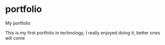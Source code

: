 # portfolio
My portfolio

This is my first portfolio in technology, I really enjoyed doing it, better ones will come
